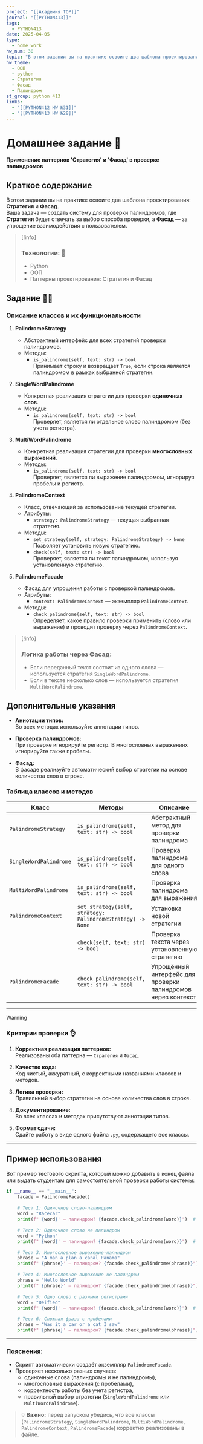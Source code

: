 ```yaml
---
project: "[[Академия TOP]]"
journal: "[[PYTHON413]]"
tags:
  - PYTHON413
date: 2025-04-05
type:
  - home work
hw_num: 30
topic: "В этом задании вы на практике освоите два шаблона проектирования: **Стратегия** и **Фасад**.  Ваша задача — создать систему для проверки палиндромов, где **Стратегия** будет отвечать за выбор способа проверки, а **Фасад** — за упрощение взаимодействия с пользователем."
hw_theme:
  - ООП
  - python
  - Стратегия
  - Фасад
  - Палиндром
st_group: python 413
links:
  - "[[PYTHON412 HW №31]]"
  - "[[PYTHON413 HW №28]]"
---
```

# Домашнее задание 📃  
**Применение паттернов 'Стратегия' и 'Фасад' в проверке палиндромов**

## Краткое содержание  
В этом задании вы на практике освоите два шаблона проектирования: **Стратегия** и **Фасад**.  
Ваша задача — создать систему для проверки палиндромов, где **Стратегия** будет отвечать за выбор способа проверки, а **Фасад** — за упрощение взаимодействия с пользователем.

>[!info]
>### Технологии: 🦾
>- Python  
>- ООП  
>- Паттерны проектирования: Стратегия и Фасад

## Задание 👷‍♂️

### Описание классов и их функциональности

1. **PalindromeStrategy**  
   - Абстрактный интерфейс для всех стратегий проверки палиндромов.
   - Методы:
     - `is_palindrome(self, text: str) -> bool`  
       Принимает строку и возвращает `True`, если строка является палиндромом в рамках выбранной стратегии.

2. **SingleWordPalindrome**  
   - Конкретная реализация стратегии для проверки **одиночных слов**.
   - Методы:
     - `is_palindrome(self, text: str) -> bool`  
       Проверяет, является ли отдельное слово палиндромом (без учета регистра).

3. **MultiWordPalindrome**  
   - Конкретная реализация стратегии для проверки **многословных выражений**.
   - Методы:
     - `is_palindrome(self, text: str) -> bool`  
       Проверяет, является ли выражение палиндромом, игнорируя пробелы и регистр.

4. **PalindromeContext**  
   - Класс, отвечающий за использование текущей стратегии.
   - Атрибуты:
     - `strategy: PalindromeStrategy` — текущая выбранная стратегия.
   - Методы:
     - `set_strategy(self, strategy: PalindromeStrategy) -> None`  
       Позволяет установить новую стратегию.
     - `check(self, text: str) -> bool`  
       Проверяет, является ли текст палиндромом, используя установленную стратегию.

5. **PalindromeFacade**  
   - Фасад для упрощения работы с проверкой палиндромов.
   - Атрибуты:
     - `context: PalindromeContext` — экземпляр `PalindromeContext`.
   - Методы:
     - `check_palindrome(self, text: str) -> bool`  
       Определяет, какое правило проверки применить (слово или выражение) и проводит проверку через `PalindromeContext`.
   
>[!info]
>### Логика работы через Фасад:
>- Если переданный текст состоит из одного слова — используется стратегия `SingleWordPalindrome`.
>- Если в тексте несколько слов — используется стратегия `MultiWordPalindrome`.

## Дополнительные указания

- **Аннотации типов:**  
  Во всех методах используйте аннотации типов.
  
- **Проверка палиндромов:**  
  При проверке игнорируйте регистр. В многословных выражениях игнорируйте также пробелы.

- **Фасад:**  
  В фасаде реализуйте автоматический выбор стратегии на основе количества слов в строке.

### Таблица классов и методов

| Класс                  | Методы                                                      | Описание                                                                 |
| ---------------------- | ------------------------------------------------------------ | ------------------------------------------------------------------------ |
| `PalindromeStrategy`   | `is_palindrome(self, text: str) -> bool`                     | Абстрактный метод для проверки палиндрома                                |
| `SingleWordPalindrome` | `is_palindrome(self, text: str) -> bool`                     | Проверка палиндрома для одного слова                                     |
| `MultiWordPalindrome`  | `is_palindrome(self, text: str) -> bool`                     | Проверка палиндрома для выражения                                         |
| `PalindromeContext`    | `set_strategy(self, strategy: PalindromeStrategy) -> None`   | Установка новой стратегии                                                |
|                        | `check(self, text: str) -> bool`                             | Проверка текста через установленную стратегию                           |
| `PalindromeFacade`     | `check_palindrome(self, text: str) -> bool`                  | Упрощённый интерфейс для проверки палиндромов через контекст             |

---

>[!warning]
>### Критерии проверки 👌
>1. **Корректная реализация паттернов:**  
>   Реализованы оба паттерна — `Стратегия` и `Фасад`.
>
>2. **Качество кода:**  
>   Код чистый, аккуратный, с корректными названиями классов и методов.
>
>3. **Логика проверки:**  
>   Правильный выбор стратегии на основе количества слов в строке.
>
>4. **Документирование:**  
>   Во всех классах и методах присутствуют аннотации типов.
>
>5. **Формат сдачи:**  
>   Сдайте работу в виде одного файла `.py`, содержащего все классы.

---

## Пример использования

 Вот пример тестового скрипта, который можно добавить в конец файла или выдать студентам для самостоятельной проверки работы системы:

```python
if __name__ == "__main__":
    facade = PalindromeFacade()
    
    # Тест 1: Одиночное слово-палиндром
    word = "Racecar"
    print(f"'{word}' — палиндром? {facade.check_palindrome(word)}")  # True

    # Тест 2: Одиночное слово не палиндром
    word = "Python"
    print(f"'{word}' — палиндром? {facade.check_palindrome(word)}")  # False

    # Тест 3: Многословное выражение-палиндром
    phrase = "A man a plan a canal Panama"
    print(f"'{phrase}' — палиндром? {facade.check_palindrome(phrase)}")  # True

    # Тест 4: Многословное выражение не палиндром
    phrase = "Hello World"
    print(f"'{phrase}' — палиндром? {facade.check_palindrome(phrase)}")  # False

    # Тест 5: Одно слово с разными регистрами
    word = "Deified"
    print(f"'{word}' — палиндром? {facade.check_palindrome(word)}")  # True

    # Тест 6: Сложная фраза с пробелами
    phrase = "Was it a car or a cat I saw"
    print(f"'{phrase}' — палиндром? {facade.check_palindrome(phrase)}")  # True
```

---

### Пояснения:
- Скрипт автоматически создаёт экземпляр `PalindromeFacade`.
- Проверяет несколько разных случаев:
  - одиночные слова (палиндромы и не палиндромы),
  - многословные выражения (с пробелами),
  - корректность работы без учета регистра,
  - правильный выбор стратегии (`SingleWordPalindrome` или `MultiWordPalindrome`).
  
>💡 **Важно:** перед запуском убедись, что все классы (`PalindromeStrategy`, `SingleWordPalindrome`, `MultiWordPalindrome`, `PalindromeContext`, `PalindromeFacade`) корректно реализованы в файле.
